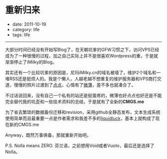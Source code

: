 # 重新归来

- date: 2011-10-19
- category: life
- tags: life

-----------

大部分时间已经没有开始写Blog了，在天朝坑爹的GFW习惯之下，访问VPS已经成为了一种很慢的过程，加之自己实际上并不是很喜欢Wordpress的重，于是就渐渐停止了iMilky的Blog。

其实还有一个比较坑爹的原因是，尼玛iMilky.cn的域名被墙了，维护2个域名和一堆RSS还是挺烦人的。我是个懒人，人越老越不想重复的维护服务器和VPS商打交道，慢慢的照片过渡到了[点点](http://mem.cmgs.me "点点")，心情有了[微薄](http://weibo.com/cmgs "微薄")，差不多也就凑合了。

不过话说回来，没有自己一个私有的站还是挺蛋疼的，微薄也好点点也好还是不能完全替代我的叽歪和一些技术资料的总结，于是就有了全新的**CMGS.me**

为了省去繁琐的数据备份迁移和revision，采用github全静态发布，文本生成系统使用简单而且最重要一点是作者需求和我差不多的[liquidluck](https://github.com/lepture/liquidluck "liquidluck")，基本上就构成了现在新的CMGS.me

Anyway，既然万事俱备，那就重新开始吧。

P.S. Nolla means ZERO. 芬兰语，之前想用Void或者Vuoto，最后还是选择了Nolla。
